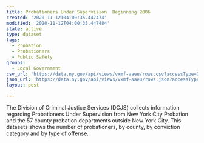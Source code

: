 ```yaml
---
title: Probationers Under Supervision  Beginning 2006
created: '2020-11-12T04:00:35.447474'
modified: '2020-11-12T04:00:35.447484'
state: active
type: dataset
tags:
  - Probation
  - Probationers
  - Public Safety
groups:
  - Local Government
csv_url: 'https://data.ny.gov/api/views/vxmf-aaeu/rows.csv?accessType=DOWNLOAD'
json_url: 'https://data.ny.gov/api/views/vxmf-aaeu/rows.json?accessType=DOWNLOAD'
layout: post

---
```

The Division of Criminal Justice Services (DCJS) collects information regarding Probationers Under Supervision from New York City Probation and the 57 county probation departments outside New York City.  This datasets shows the number of probationers, by county, by conviction category and by type of offense.
